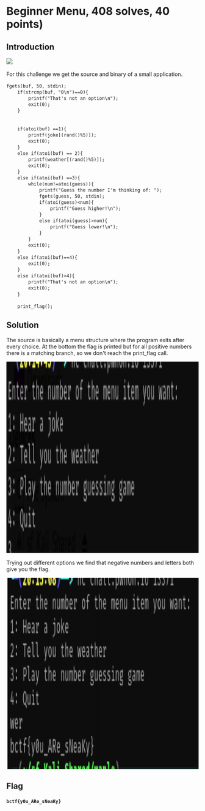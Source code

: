 # Beginner Menu, 408 solves, 40 points)

## Introduction

<p align="left">
  <img height=700 img src=./readme_assets/menu-challenge.PNG/>
</p>

For this challenge we get the source and binary of a small application.

```
fgets(buf, 50, stdin);
    if(strcmp(buf, "0\n")==0){
        printf("That's not an option\n");
        exit(0);
    }
    

	if(atoi(buf) ==1){
	    printf(joke[(rand()%5)]);
	    exit(0);
    }
	else if(atoi(buf) == 2){
	    printf(weather[(rand()%5)]);
	    exit(0);
    }
	else if(atoi(buf) ==3){
        while(num!=atoi(guess)){
	        printf("Guess the number I'm thinking of: ");
            fgets(guess, 50, stdin);
            if(atoi(guess)<num){
                printf("Guess higher!\n");
            }
            else if(atoi(guess)>num){
                printf("Guess lower!\n");
            }
        }
	    exit(0);
    }
	else if(atoi(buf)==4){
	    exit(0);
    }
	else if(atoi(buf)>4){
	    printf("That's not an option\n");
	    exit(0);
    }

    print_flag();
```
## Solution

The source is basically a menu structure where the program exits after every choice. At the bottom the flag is printed but for all positive numbers there is a matching branch, so we don't reach the print_flag call. 

<p align="left">
  <img height=500 img src=./readme_assets/game.PNG/>
</p>

Trying out different options we find that negative numbers and letters both give you the flag.

<p align="left">
  <img height=500 img src=./readme_assets/flag.PNG/>
</p>

## Flag

**`bctf{y0u_ARe_sNeaKy}`**





